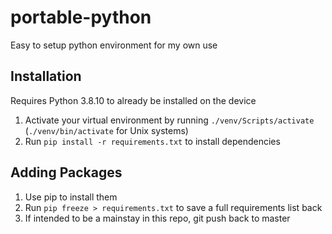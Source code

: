 # portable-python
Easy to setup python environment for my own use

## Installation
Requires Python 3.8.10 to already be installed on the device

1. Activate your virtual environment by running ```./venv/Scripts/activate``` (```./venv/bin/activate``` for Unix systems)
2. Run ```pip install -r requirements.txt``` to install dependencies

## Adding Packages
1. Use pip to install them
2. Run ```pip freeze > requirements.txt``` to save a full requirements list back
3. If intended to be a mainstay in this repo, git push back to master
